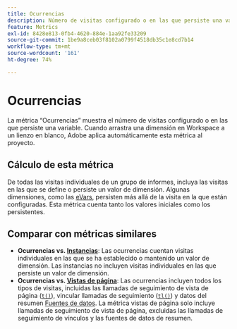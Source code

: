 ```yaml
---
title: Ocurrencias
description: Número de visitas configurado o en las que persiste una variable.
feature: Metrics
exl-id: 8428e813-0fb4-4620-884e-1aa92fe33209
source-git-commit: 1be9a8ceb03f8102a0799f4518db35c1e8cd7b14
workflow-type: tm+mt
source-wordcount: '161'
ht-degree: 74%

---
```


# Ocurrencias

La métrica “Ocurrencias” muestra el número de visitas configurado o en las que persiste una variable. Cuando arrastra una dimensión en Workspace a un lienzo en blanco, Adobe aplica automáticamente esta métrica al proyecto.

## Cálculo de esta métrica

De todas las visitas individuales de un grupo de informes, incluya las visitas en las que se define o persiste un valor de dimensión. Algunas dimensiones, como las [eVars](../dimensions/evar.md), persisten más allá de la visita en la que están configuradas. Esta métrica cuenta tanto los valores iniciales como los persistentes.

## Comparar con métricas similares

* **Ocurrencias vs. [Instancias](instances.md)**: Las ocurrencias cuentan visitas individuales en las que se ha establecido o mantenido un valor de dimensión. Las instancias no incluyen visitas individuales en las que persiste un valor de dimensión.
* **Ocurrencias vs. [Vistas de página](page-views.md)**: Las ocurrencias incluyen todos los tipos de visitas, incluidas las llamadas de seguimiento de vista de página ([`t()`](/help/implement/vars/functions/t-method.md)), vincular llamadas de seguimiento ([`tl()`](/help/implement/vars/functions/tl-method.md)) y datos del resumen [Fuentes de datos](/help/import/data-sources/overview.md). La métrica vistas de página solo incluye llamadas de seguimiento de vista de página, excluidas las llamadas de seguimiento de vínculos y las fuentes de datos de resumen.
